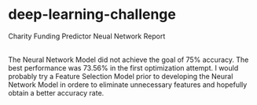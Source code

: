 # deep-learning-challenge

Charity Funding Predictor Neual Network Report <br/><br/>

The Neural Network Model did not achieve the goal of 75% accuracy. The best performance was 73.56% in the first optimization attempt. I would probably try a Feature Selection Model prior to developing the Neural Network Model in ordere to eliminate unnecessary features and hopefully obtain a better accuracy rate.
